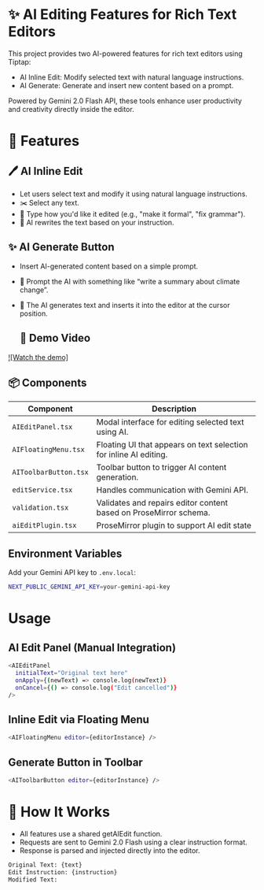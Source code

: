 # ✨ AI Editing Features for Rich Text Editors
This project provides two AI-powered features for rich text editors using Tiptap:

- AI Inline Edit: Modify selected text with natural language instructions.
- AI Generate: Generate and insert new content based on a prompt.

Powered by Gemini 2.0 Flash API, these tools enhance user productivity and creativity directly inside the editor.

# 🚀 Features
## 🖊️ AI Inline Edit
- Let users select text and modify it using natural language instructions.
- ✂️ Select any text.
- 💬 Type how you'd like it edited (e.g., "make it formal", "fix grammar").
- 🤖 AI rewrites the text based on your instruction.

## ✨ AI Generate Button
- Insert AI-generated content based on a simple prompt.
- 🧠 Prompt the AI with something like “write a summary about climate change”.
- 📄 The AI generates text and inserts it into the editor at the cursor position.

  ## 🎥 Demo Video
[![Watch the demo]](https://drive.google.com/file/d/1-CCHdE3vjxjHwHxNKpYY9gJoX3UVxKxt/view?usp=drive_link)


##  📦 Components

| Component             | Description                                                   |
|-----------------------|---------------------------------------------------------------|
| `AIEditPanel.tsx`     | Modal interface for editing selected text using AI.           |
| `AIFloatingMenu.tsx`  | Floating UI that appears on text selection for inline AI editing. |
| `AIToolbarButton.tsx` | Toolbar button to trigger AI content generation.              |
| `editService.tsx`     | Handles communication with Gemini API.                        |
| `validation.tsx`      | Validates and repairs editor content based on ProseMirror schema. |
| `aiEditPlugin.tsx`     | ProseMirror plugin to support AI edit state |

## Environment Variables
Add your Gemini API key to ```.env.local```:

``` bash
NEXT_PUBLIC_GEMINI_API_KEY=your-gemini-api-key
```
# Usage
## AI Edit Panel (Manual Integration)
```bash
<AIEditPanel
  initialText="Original text here"
  onApply={(newText) => console.log(newText)}
  onCancel={() => console.log("Edit cancelled")}
/>
```
## Inline Edit via Floating Menu
```bash
<AIFloatingMenu editor={editorInstance} />
```
## Generate Button in Toolbar
```bash
<AIToolbarButton editor={editorInstance} />
```
# 🧠 How It Works
- All features use a shared getAIEdit function.
- Requests are sent to Gemini 2.0 Flash using a clear instruction format.
- Response is parsed and injected directly into the editor.
```bash
Original Text: {text}
Edit Instruction: {instruction}
Modified Text:
```



